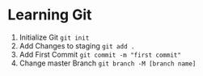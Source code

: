 # Learning Git

1. Initialize Git `git init`
2. Add Changes to staging `git add .`
3. Add First Commit `git commit -m "first commit"`
4. Change master Branch `git branch -M [branch name]`